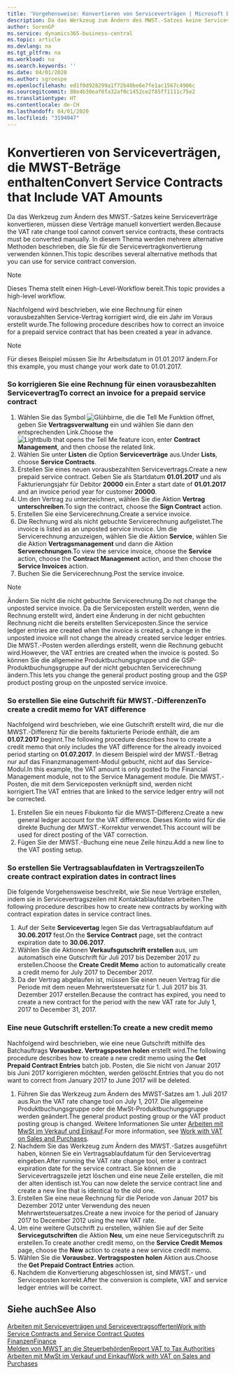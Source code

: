 ```yaml
---
title: 'Vorgehensweise: Konvertieren von Serviceverträgen | Microsoft Docs'
description: Da das Werkzeug zum Ändern des MWST.-Satzes keine Serviceverträge konvertieren, müssen diese Verträge manuell konvertiert werden. In diesem Thema werden mehrere alternative Methoden beschrieben, die Sie für die Servicevertragkonvertierung verwenden können.
author: SorenGP
ms.service: dynamics365-business-central
ms.topic: article
ms.devlang: na
ms.tgt_pltfrm: na
ms.workload: na
ms.search.keywords: ''
ms.date: 04/01/2020
ms.author: sgroespe
ms.openlocfilehash: ed1f0d928299a1f72b40be6e7fe1ac1567c4906c
ms.sourcegitcommit: 88e4b30eaf6fa32af0c1452ce2f85ff1111c75e2
ms.translationtype: HT
ms.contentlocale: de-CH
ms.lasthandoff: 04/01/2020
ms.locfileid: "3194947"
---
```

# <a name="convert-service-contracts-that-include-vat-amounts"></a><span data-ttu-id="46fb2-104">Konvertieren von Serviceverträgen, die MWST-Beträge enthalten</span><span class="sxs-lookup"><span data-stu-id="46fb2-104">Convert Service Contracts that Include VAT Amounts</span></span>
<span data-ttu-id="46fb2-105">Da das Werkzeug zum Ändern des MWST.-Satzes keine Serviceverträge konvertieren, müssen diese Verträge manuell konvertiert werden.</span><span class="sxs-lookup"><span data-stu-id="46fb2-105">Because the VAT rate change tool cannot convert service contracts, these contracts must be converted manually.</span></span> <span data-ttu-id="46fb2-106">In diesem Thema werden mehrere alternative Methoden beschrieben, die Sie für die Servicevertragkonvertierung verwenden können.</span><span class="sxs-lookup"><span data-stu-id="46fb2-106">This topic describes several alternative methods that you can use for service contract conversion.</span></span>  

> [!NOTE]  
>  <span data-ttu-id="46fb2-107">Dieses Thema stellt einen High-Level-Workflow bereit.</span><span class="sxs-lookup"><span data-stu-id="46fb2-107">This topic provides a high-level workflow.</span></span>  

 <span data-ttu-id="46fb2-108">Nachfolgend wird beschrieben, wie eine Rechnung für einen vorausbezahlten Service-Vertrag korrigiert wird, die ein Jahr im Voraus erstellt wurde.</span><span class="sxs-lookup"><span data-stu-id="46fb2-108">The following procedure describes how to correct an invoice for a prepaid service contract that has been created a year in advance.</span></span>  

> [!NOTE]  
>  <span data-ttu-id="46fb2-109">Für dieses Beispiel müssen Sie Ihr Arbeitsdatum in 01.01.2017 ändern.</span><span class="sxs-lookup"><span data-stu-id="46fb2-109">For this example, you must change your work date to 01.01.2017.</span></span>  

### <a name="to-correct-an-invoice-for-a-prepaid-service-contract"></a><span data-ttu-id="46fb2-110">So korrigieren Sie eine Rechnung für einen vorausbezahlten Servicevertrag</span><span class="sxs-lookup"><span data-stu-id="46fb2-110">To correct an invoice for a prepaid service contract</span></span>  
1. <span data-ttu-id="46fb2-111">Wählen Sie das Symbol ![Glühbirne, die die Tell Me Funktion öffnet](media/ui-search/search_small.png "Tell Me-Funktion"), geben Sie **Vertragsverwaltung** ein und wählen Sie dann den entsprechenden Link.</span><span class="sxs-lookup"><span data-stu-id="46fb2-111">Choose the ![Lightbulb that opens the Tell Me feature](media/ui-search/search_small.png "Tell me what you want to do") icon, enter **Contract Management**, and then choose the related link.</span></span>  
2. <span data-ttu-id="46fb2-112">Wählen Sie unter **Listen** die Option **Serviceverträge** aus.</span><span class="sxs-lookup"><span data-stu-id="46fb2-112">Under **Lists**, choose **Service Contracts**.</span></span>  
3. <span data-ttu-id="46fb2-113">Erstellen Sie eines neuen vorausbezahlten Servicevertrags.</span><span class="sxs-lookup"><span data-stu-id="46fb2-113">Create a new prepaid service contract.</span></span> <span data-ttu-id="46fb2-114">Geben Sie als Startdatum **01.01.2017** und als Fakturierungsjahr für Debitor **20000** ein.</span><span class="sxs-lookup"><span data-stu-id="46fb2-114">Enter a start date of **01.01.2017** and an invoice period year for customer **20000**.</span></span>  
4. <span data-ttu-id="46fb2-115">Um den Vertrag zu unterzeichnen, wählen Sie die Aktion **Vertrag unterschreiben**.</span><span class="sxs-lookup"><span data-stu-id="46fb2-115">To sign the contract, choose the **Sign Contract** action.</span></span>  
5. <span data-ttu-id="46fb2-116">Erstellen Sie eine Servicerechnung.</span><span class="sxs-lookup"><span data-stu-id="46fb2-116">Create a service invoice.</span></span>
6. <span data-ttu-id="46fb2-117">Die Rechnung wird als nicht gebuchte Servicerechnung aufgelistet.</span><span class="sxs-lookup"><span data-stu-id="46fb2-117">The invoice is listed as an unposted service invoice.</span></span> <span data-ttu-id="46fb2-118">Um die Servicerechnung anzuzeigen, wählen Sie die Aktion **Service**, wählen Sie die Aktion **Vertragsmanagement** und dann die Aktion **Serverechnungen**.</span><span class="sxs-lookup"><span data-stu-id="46fb2-118">To view the service invoice, choose the **Service** action, choose the **Contract Management** action, and then choose the **Service Invoices** action.</span></span>  
7. <span data-ttu-id="46fb2-119">Buchen Sie die Servicerechnung.</span><span class="sxs-lookup"><span data-stu-id="46fb2-119">Post the service invoice.</span></span>  

> [!NOTE]  
>  <span data-ttu-id="46fb2-120">Ändern Sie nicht die nicht gebuchte Servicerechnung.</span><span class="sxs-lookup"><span data-stu-id="46fb2-120">Do not change the unposted service invoice.</span></span> <span data-ttu-id="46fb2-121">Da die Serviceposten erstellt werden, wenn die Rechnung erstellt wird, ändert eine Änderung in der nicht gebuchten Rechnung nicht die bereits erstellten Serviceposten.</span><span class="sxs-lookup"><span data-stu-id="46fb2-121">Since the service ledger entries are created when the invoice is created, a change in the unposted invoice will not change the already created service ledger entries.</span></span> <span data-ttu-id="46fb2-122">Die MWST.-Posten werden allerdings erstellt, wenn die Rechnung gebucht wird.</span><span class="sxs-lookup"><span data-stu-id="46fb2-122">However, the VAT entries are created when the invoice is posted.</span></span> <span data-ttu-id="46fb2-123">So können Sie die allgemeine Produktbuchungsgruppe und die GSP-Produktbuchungsgruppe auf der nicht gebuchten Servicerechnung ändern.</span><span class="sxs-lookup"><span data-stu-id="46fb2-123">This lets you change the general product posting group and the GSP product posting group on the unposted service invoice.</span></span>  

### <a name="to-create-a-credit-memo-for-vat-difference"></a><span data-ttu-id="46fb2-124">So erstellen Sie eine Gutschrift für MWST.-Differenzen</span><span class="sxs-lookup"><span data-stu-id="46fb2-124">To create a credit memo for VAT difference</span></span>  
<span data-ttu-id="46fb2-125">Nachfolgend wird beschrieben, wie eine Gutschrift erstellt wird, die nur die MWST.-Differenz für die bereits fakturierte Periode enthält, die am **01.07.2017** beginnt.</span><span class="sxs-lookup"><span data-stu-id="46fb2-125">The following procedure describes how to create a credit memo that only includes the VAT difference for the already invoiced period starting on **01.07.2017**.</span></span> <span data-ttu-id="46fb2-126">In diesem Beispiel wird der MWST.-Betrag nur auf das Finanzmanagement-Modul gebucht, nicht auf das Service-Modul.</span><span class="sxs-lookup"><span data-stu-id="46fb2-126">In this example, the VAT amount is only posted to the Financial Management module, not to the Service Management module.</span></span> <span data-ttu-id="46fb2-127">Die MWST.-Posten, die mit dem Serviceposten verknüpft sind, werden nicht korrigiert.</span><span class="sxs-lookup"><span data-stu-id="46fb2-127">The VAT entries that are linked to the service ledger entry will not be corrected.</span></span>  

1. <span data-ttu-id="46fb2-128">Erstellen Sie ein neues Fibukonto für die MWST-Differenz.</span><span class="sxs-lookup"><span data-stu-id="46fb2-128">Create a new general ledger account for the VAT difference.</span></span> <span data-ttu-id="46fb2-129">Dieses Konto wird für die direkte Buchung der MWST.-Korrektur verwendet.</span><span class="sxs-lookup"><span data-stu-id="46fb2-129">This account will be used for direct posting of the VAT correction.</span></span>  
2. <span data-ttu-id="46fb2-130">Fügen Sie der MWST.-Buchung eine neue Zeile hinzu.</span><span class="sxs-lookup"><span data-stu-id="46fb2-130">Add a new line to the VAT posting setup.</span></span>  

### <a name="to-create-contract-expiration-dates-in-contract-lines"></a><span data-ttu-id="46fb2-131">So erstellen Sie Vertragsablaufdaten in Vertragszeilen</span><span class="sxs-lookup"><span data-stu-id="46fb2-131">To create contract expiration dates in contract lines</span></span>  
<span data-ttu-id="46fb2-132">Die folgende Vorgehensweise beschreibt, wie Sie neue Verträge erstellen, indem sie in Servicevertragszeilen mit Kontaktablaufdaten arbeiten.</span><span class="sxs-lookup"><span data-stu-id="46fb2-132">The following procedure describes how to create new contracts by working with contract expiration dates in service contract lines.</span></span>  

1. <span data-ttu-id="46fb2-133">Auf der Seite **Servicevertag** legen Sie das Vertragsablaufdatum auf **30.06.2017** fest.</span><span class="sxs-lookup"><span data-stu-id="46fb2-133">On the **Service Contract** page, set the contract expiration date to **30.06.2017**.</span></span>  
2. <span data-ttu-id="46fb2-134">Wählen Sie die Aktionen **Verkaufsgutschrift erstellen** aus, um automatisch eine Gutschrift für Juli 2017 bis Dezember 2017 zu erstellen.</span><span class="sxs-lookup"><span data-stu-id="46fb2-134">Choose the **Create Credit Memo** action to automatically create a credit memo for July 2017 to December 2017.</span></span>  
3. <span data-ttu-id="46fb2-135">Da der Vertrag abgelaufen ist, müssen Sie einen neuen Vertrag für die Periode mit dem neuen Mehrwertsteuersatz für 1. Juli 2017 bis 31. Dezember 2017 erstellen.</span><span class="sxs-lookup"><span data-stu-id="46fb2-135">Because the contract has expired, you need to create a new contract for the period with the new VAT rate for July 1, 2017 to December 31, 2017.</span></span>  

### <a name="to-create-a-new-credit-memo"></a><span data-ttu-id="46fb2-136">Eine neue Gutschrift erstellen:</span><span class="sxs-lookup"><span data-stu-id="46fb2-136">To create a new credit memo</span></span>  
<span data-ttu-id="46fb2-137">Nachfolgend wird beschrieben, wie eine neue Gutschrift mithilfe des Batchauftrags **Vorausbez. Vertragsposten holen** erstellt wird.</span><span class="sxs-lookup"><span data-stu-id="46fb2-137">The following procedure describes how to create a new credit memo using the **Get Prepaid Contract Entries** batch job.</span></span> <span data-ttu-id="46fb2-138">Posten, die Sie nicht von Januar 2017 bis Juni 2017 korrigieren möchten, werden gelöscht.</span><span class="sxs-lookup"><span data-stu-id="46fb2-138">Entries that you do not want to correct from January 2017 to June 2017 will be deleted.</span></span>  

1. <span data-ttu-id="46fb2-139">Führen Sie das Werkzeug zum Ändern des MWST-Satzes am 1. Juli 2017 aus.</span><span class="sxs-lookup"><span data-stu-id="46fb2-139">Run the VAT rate change tool on July 1, 2017.</span></span> <span data-ttu-id="46fb2-140">Die allgemeine Produktbuchungsgruppe oder die MwSt-Produktbuchungsgruppe werden geändert.</span><span class="sxs-lookup"><span data-stu-id="46fb2-140">The general product posting group or the VAT product posting group is changed.</span></span> <span data-ttu-id="46fb2-141">Weitere Informationen Sie unter [Arbeiten mit MwSt im Verkauf und Einkauf](finance-work-with-vat.md).</span><span class="sxs-lookup"><span data-stu-id="46fb2-141">For more information, see [Work with VAT on Sales and Purchases](finance-work-with-vat.md).</span></span>  
2. <span data-ttu-id="46fb2-142">Nachdem Sie das Werkzeug zum Ändern des MWST.-Satzes ausgeführt haben, können Sie ein Vertragsablaufdatum für den Servicevertrag eingeben.</span><span class="sxs-lookup"><span data-stu-id="46fb2-142">After running the VAT rate change tool, enter a contract expiration date for the service contract.</span></span> <span data-ttu-id="46fb2-143">Sie können die Servicevertragszeile jetzt löschen und eine neue Zeile erstellen, die mit der alten identisch ist.</span><span class="sxs-lookup"><span data-stu-id="46fb2-143">You can now delete the service contract line and create a new line that is identical to the old one.</span></span>  
3. <span data-ttu-id="46fb2-144">Erstellen Sie eine neue Rechnung für die Periode von Januar 2017 bis Dezember 2012 unter Verwendung des neuen Mehrwertsteuersatzes.</span><span class="sxs-lookup"><span data-stu-id="46fb2-144">Create a new invoice for the period of January 2017 to December 2012 using the new VAT rate.</span></span>  
4. <span data-ttu-id="46fb2-145">Um eine weitere Gutschrift zu erstellen, wählen Sie auf der Seite **Servicegutschriften** die Aktion **Neu**, um eine neue Servicegutschrift zu erstellen.</span><span class="sxs-lookup"><span data-stu-id="46fb2-145">To create another credit memo, on the **Service Credit Memos** page, choose the **New** action to create a new service credit memo.</span></span>  
5. <span data-ttu-id="46fb2-146">Wählen Sie die **Vorausbez. Vertragsposten holen** Aktion aus.</span><span class="sxs-lookup"><span data-stu-id="46fb2-146">Choose the **Get Prepaid Contract Entries** action.</span></span>  
6. <span data-ttu-id="46fb2-147">Nachdem die Konvertierung abgeschlossen ist, sind MWST.- und Serviceposten korrekt.</span><span class="sxs-lookup"><span data-stu-id="46fb2-147">After the conversion is complete, VAT and service ledger entries will be correct.</span></span>  

## <a name="see-also"></a><span data-ttu-id="46fb2-148">Siehe auch</span><span class="sxs-lookup"><span data-stu-id="46fb2-148">See Also</span></span>  
[<span data-ttu-id="46fb2-149">Arbeiten mit Serviceverträgen und Servicevertragsofferten</span><span class="sxs-lookup"><span data-stu-id="46fb2-149">Work with Service Contracts and Service Contract Quotes</span></span>](service-how-to-create-service-contracts-and-service-contract-quotes.md)  
[<span data-ttu-id="46fb2-150">Finanzen</span><span class="sxs-lookup"><span data-stu-id="46fb2-150">Finance</span></span>](finance.md)  
[<span data-ttu-id="46fb2-151">Melden von MWST an die Steuerbehörden</span><span class="sxs-lookup"><span data-stu-id="46fb2-151">Report VAT to Tax Authorities</span></span>](finance-how-report-vat.md)  
[<span data-ttu-id="46fb2-152">Arbeiten mit MwSt im Verkauf und Einkauf</span><span class="sxs-lookup"><span data-stu-id="46fb2-152">Work with VAT on Sales and Purchases</span></span>](finance-work-with-vat.md)  
